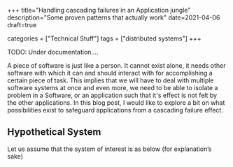 +++
title="Handling cascading failures in an Application jungle"
description="Some proven patterns that actually work"
date=2021-04-06
draft=true

categories = ["Technical Stuff"]
tags = ["distributed systems"]
+++

TODO: Under documentation....

A piece of software is just like a person. It cannot exist alone, it needs other software with which it can and should 
interact with for accomplishing a certain piece of task. This implies that we will have to deal with multiple software 
systems at once and even more, we need to be able to isolate a problem in a Software, or an application such that it's 
effect is not felt by the other applications. In this blog post, I would like to explore a bit on what possibilities
exist to safeguard applications from a cascading failure effect.

## Hypothetical System

Let us assume that the system of interest is as below (for explanation’s sake)


